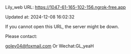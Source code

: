 Lily_web URL: https://1047-61-165-102-156.ngrok-free.app

Updated at: 2024-12-08 16:02:32

If you cannot open this URL, the server might be down.

Please contact: 

goley04@foxmail.com Or Wechat:GL_yeaH